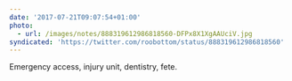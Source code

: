 ```yaml
---
date: '2017-07-21T09:07:54+01:00'
photo:
  - url: /images/notes/888319612986818560-DFPx8X1XgAAUciV.jpg
syndicated: 'https://twitter.com/roobottom/status/888319612986818560'
---
```

Emergency access, injury unit, dentistry, fete. 
